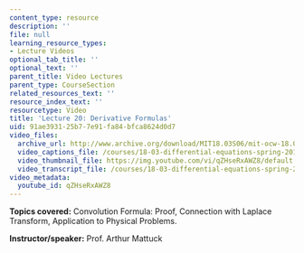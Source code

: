 ```yaml
---
content_type: resource
description: ''
file: null
learning_resource_types:
- Lecture Videos
optional_tab_title: ''
optional_text: ''
parent_title: Video Lectures
parent_type: CourseSection
related_resources_text: ''
resource_index_text: ''
resourcetype: Video
title: 'Lecture 20: Derivative Formulas'
uid: 91ae3931-25b7-7e91-fa84-bfca8624d0d7
video_files:
  archive_url: http://www.archive.org/download/MIT18.03S06/mit-ocw-18.03-lec20-02apr2003-220k.mp4
  video_captions_file: /courses/18-03-differential-equations-spring-2010/93b24909c8bb51d588e1a0e5bbf03b96_qZHseRxAWZ8.vtt
  video_thumbnail_file: https://img.youtube.com/vi/qZHseRxAWZ8/default.jpg
  video_transcript_file: /courses/18-03-differential-equations-spring-2010/b4e0484fdf2ebc7e6247e5e5fef88af7_qZHseRxAWZ8.pdf
video_metadata:
  youtube_id: qZHseRxAWZ8
---
```


**Topics covered:** Convolution Formula: Proof, Connection with Laplace Transform, Application to Physical Problems.

**Instructor/speaker:** Prof. Arthur Mattuck
